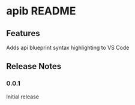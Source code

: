 # apib README

## Features

Adds api blueprint syntax highlighting to VS Code

## Release Notes

### 0.0.1

Initial release